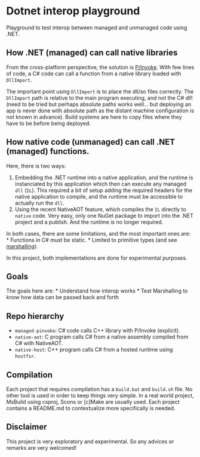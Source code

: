 # Dotnet interop playground

Playground to test interop between managed and unmanaged code using .NET.


## How .NET (managed) can call native libraries
From the cross-platform perspective, the solution is [P/Invoke](https://docs.microsoft.com/en-us/dotnet/standard/native-interop/pinvoke).
With few lines of code, a C# code can call a function from a native library loaded with `DllImport`.

The important point using `DllImport` is to place the dll/so files correctly. The `DllImport` path is relative to the main program executing, and not the C# dll! (need to be tried but perhaps absolute paths works well... but deploying an app is never done with absolute path as the distant machine configuration is not known in advance). Build systems are here to copy files where they have to be before being deployed.

## How native code (unmanaged) can call .NET (managed) functions.
Here, there is two ways:

1. Embedding the .NET runtime into a native application, and the runtime is instanciated
   by this application which then can execute any managed `dll` (`IL`).
   This required a bit of setup adding the required headers for the native application
   to compile, and the runtime must be accessible to actually run the `dll`.
2. Using the recent NativeAOT feature, which compiles the `IL` directly to `native` code.
   Very easy, only one NuGet package to import into the .NET project and a publish. And the runtime is no longer required.

In both cases, there are some limitations, and the most important ones are:
	* Functions in C# must be static.
	* Limited to primitive types (and see [marshalling](https://docs.microsoft.com/en-us/dotnet/standard/native-interop/type-marshalling)).

In this project, both implementations are done for experimental purposes.


## Goals
The goals here are:
	* Understand how interop works
	* Test Marshalling to know how data can be passed back and forth


## Repo hierarchy
- `managed-pinvoke`: C# code calls C++ library with P/Invoke (explicit).
- `native-aot`: C program calls C# from a native assembly compiled from C# with NativeAOT.
- `native-host`: C++ program calls C# from a hosted runtime using `hostfxr`.

## Compilation
Each project that requires compilation has a `build.bat` and `build.sh` file. No other tool is used in order to keep things very simple.
In a real world project, MsBuild using csproj, Scons or [c]Make are usually used.
Each project contains a README.md to contextualize more specifically is needed.


## Disclaimer
This project is very exploratory and experimental. So any advices or remarks are very welcomed!


